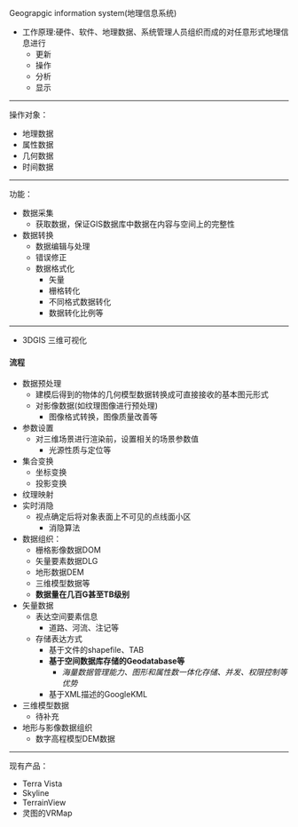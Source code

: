 Geograpgic information system(地理信息系统)

- 工作原理:硬件、软件、地理数据、系统管理人员组织而成的对任意形式地理信息进行
	- 更新
	- 操作
	- 分析
	- 显示
------
操作对象：
- 地理数据
- 属性数据
- 几何数据
- 时间数据
------ 
功能：
- 数据采集
	- 获取数据，保证GIS数据库中数据在内容与空间上的完整性
- 数据转换
	- 数据编辑与处理
	- 错误修正
	- 数据格式化
		- 矢量
		- 栅格转化
		- 不同格式数据转化
		- 数据转化比例等
--------
- 3DGIS 三维可视化
#### 流程
- 数据预处理
	- 建模后得到的物体的几何模型数据转换成可直接接收的基本图元形式
	- 对影像数据(如纹理图像进行预处理)
		- 图像格式转换，图像质量改善等
- 参数设置
	- 对三维场景进行渲染前，设置相关的场景参数值
		- 光源性质与定位等
- 集合变换
	- 坐标变换
	- 投影变换
- 纹理映射
- 实时消隐
	- 视点确定后将对象表面上不可见的点线面小区
		- 消隐算法
- 数据组织：
	- 栅格影像数据DOM
	- 矢量要素数据DLG
	- 地形数据DEM
	- 三维模型数据等
	- **数据量在几百G甚至TB级别**
- 矢量数据
	- 表达空间要素信息
		- 道路、河流、注记等
	- 存储表达方式
		- 基于文件的shapefile、TAB
		- **基于空间数据库存储的Geodatabase等**
			- *海量数据管理能力、图形和属性数一体化存储、并发、权限控制等优势*
		- 基于XML描述的GoogleKML
- 三维模型数据
	- 待补充
- 地形与影像数据组织
	- 数字高程模型DEM数据
-----
现有产品：
- Terra Vista
- Skyline
- TerrainView
- 灵图的VRMap




